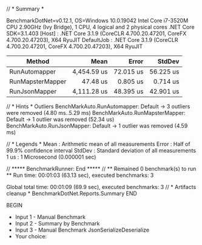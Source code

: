 // * Summary *

BenchmarkDotNet=v0.12.1, OS=Windows 10.0.19042
Intel Core i7-3520M CPU 2.90GHz (Ivy Bridge), 1 CPU, 4 logical and 2 physical cores
.NET Core SDK=3.1.403
  [Host]     : .NET Core 3.1.9 (CoreCLR 4.700.20.47201, CoreFX 4.700.20.47203), X64 RyuJIT
  DefaultJob : .NET Core 3.1.9 (CoreCLR 4.700.20.47201, CoreFX 4.700.20.47203), X64 RyuJIT


|           Method |        Mean |     Error |    StdDev |
|----------------- |------------:|----------:|----------:|
|    RunAutomapper | 4,454.59 us | 72.015 us | 56.225 us |
| RunMapsterMapper |    47.48 us |  0.805 us |  0.714 us |
|    RunJsonMapper | 4,111.28 us | 48.395 us | 42.901 us |

// * Hints *
Outliers
  BenchMarkAuto.RunAutomapper: Default    -> 3 outliers were removed (4.80 ms..5.29 ms)
  BenchMarkAuto.RunMapsterMapper: Default -> 1 outlier  was  removed (52.34 us)
  BenchMarkAuto.RunJsonMapper: Default    -> 1 outlier  was  removed (4.59 ms)

// * Legends *
  Mean   : Arithmetic mean of all measurements
  Error  : Half of 99.9% confidence interval
  StdDev : Standard deviation of all measurements
  1 us   : 1 Microsecond (0.000001 sec)

// ***** BenchmarkRunner: End *****
// ** Remained 0 benchmark(s) to run **
Run time: 00:01:03 (63.13 sec), executed benchmarks: 3

Global total time: 00:01:09 (69.9 sec), executed benchmarks: 3
// * Artifacts cleanup *
BenchmarkDotNet.Reports.Summary
END


BEGIN

- Input 1 - Manual Benchmark
- Input 2 - Summary by Benchmark
- Input 3 - Manual Benchmark JsonSerializeDeserialize
- Your choice:
